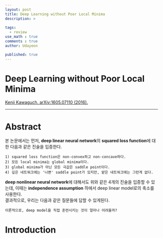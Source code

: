 ```yaml
---
layout: post
title: Deep Learning without Poor Local Minima
description: >
  
tags:
  - review
use_math : true
comments : true
author: Udayeon

published: true
---
```


# Deep Learning without Poor Local Minima
[Kenji Kawaguch. arXiv:1605.07110 (2016).](https://arxiv.org/abs/1605.07110v3)
* * *

# Abstract
본 논문에서는 먼저, **deep linear neural network**의 **squared loss function**에 대한 다음과 같은 진술을 입증한다.
```
1) squared loss function은 non-convex하고 non-concave하다.
2) 모든 local minima는 global minima이다.
3) global minima가 아닌 모든 극값은 saddle point이다.
4) 깊은 네트워크에는 '나쁜' saddle point가 있지만, 얕은 네트워크에는 그런게 없다.
```
**deep nonlinear neural network**에 대해서도 위와 같은 4개의 진술을 입증할 수 있는데, 이때는 **independence assumption**
하에서 deep linear model로의 축소를 사용한다.   
결과적으로, 우리는 다음과 같은 질문들에 답할 수 있게된다.
```
이론적으로, deep model을 직접 훈련시키는 것이 얼마나 어려울까?
```

# Introduction
